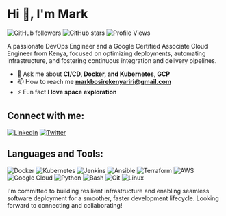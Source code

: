 # Hi 👋, I'm Mark

![GitHub followers](https://img.shields.io/github/followers/markbosire?color=236ad3&label=Followers&logo=GitHub&style=for-the-badge)
![GitHub stars](https://img.shields.io/github/stars/markbosire?color=f5d03a&label=Stars&logo=github&style=for-the-badge)
![Profile Views](https://komarev.com/ghpvc/?username=markbosire&color=blueviolet&style=for-the-badge)

A passionate DevOps Engineer and a Google Certified Associate Cloud Engineer from Kenya, focused on optimizing deployments, automating infrastructure, and fostering continuous integration and delivery pipelines.

- 💬 Ask me about **CI/CD, Docker, and Kubernetes, GCP**
- 📫 How to reach me **markbosirekenyariri@gmail.com**
- ⚡ Fun fact **I love space exploration**

## Connect with me:
[![LinkedIn](https://img.shields.io/badge/LinkedIn-Connect-blue?logo=linkedin&style=for-the-badge)](https://www.linkedin.com/in/markbosire/)
[![Twitter](https://img.shields.io/badge/Twitter-Follow-%231DA1F2?logo=twitter&style=for-the-badge)](https://twitter.com/markbosire)

## Languages and Tools:

![Docker](https://img.shields.io/badge/Docker-2496ED?logo=docker&logoColor=white&style=for-the-badge)
![Kubernetes](https://img.shields.io/badge/Kubernetes-326CE5?logo=kubernetes&logoColor=white&style=for-the-badge)
![Jenkins](https://img.shields.io/badge/Jenkins-D24939?logo=jenkins&logoColor=white&style=for-the-badge)
![Ansible](https://img.shields.io/badge/Ansible-EE0000?logo=ansible&logoColor=white&style=for-the-badge)
![Terraform](https://img.shields.io/badge/Terraform-623CE4?logo=terraform&logoColor=white&style=for-the-badge)
![AWS](https://img.shields.io/badge/AWS-FF9900?logo=amazon-aws&logoColor=white&style=for-the-badge)
![Google Cloud](https://img.shields.io/badge/Google%20Cloud-4285F4?logo=google-cloud&logoColor=white&style=for-the-badge)
![Python](https://img.shields.io/badge/Python-3776AB?logo=python&logoColor=white&style=for-the-badge)
![Bash](https://img.shields.io/badge/Bash-4EAA25?logo=gnu-bash&logoColor=white&style=for-the-badge)
![Git](https://img.shields.io/badge/Git-F05032?logo=git&logoColor=white&style=for-the-badge)
![Linux](https://img.shields.io/badge/Linux-FCC624?logo=linux&logoColor=black&style=for-the-badge)

I'm committed to building resilient infrastructure and enabling seamless software deployment for a smoother, faster development lifecycle. Looking forward to connecting and collaborating!
